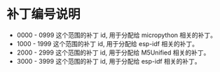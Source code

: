 # 补丁编号说明

- 0000 - 0999 这个范围的补丁 id, 用于分配给 micropython 相关的补丁。
- 1000 - 1999 这个范围的补丁 id, 用于分配给 esp-idf 相关的补丁。
- 2000 - 2999 这个范围的补丁 id, 用于分配给 M5Unified 相关的补丁。
- 3000 - 3999 这个范围的补丁 id, 用于分配给 esp-idf 相关的补丁。

